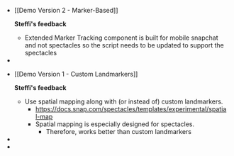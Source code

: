 - [[Demo Version 2 - Marker-Based]]
  
  **Steffi's feedback**
	- Extended Marker Tracking component is built for mobile snapchat and not spectacles so the script needs to be updated to support the spectacles
-
- [[Demo Version 1 - Custom Landmarkers]]
  
  **Steffi's feedback**
	- Use spatial mapping along with (or instead of) custom landmarkers.
		- https://docs.snap.com/spectacles/templates/experimental/spatial-map
		- Spatial mapping is especially designed for spectacles.
			- Therefore, works better than custom landmarkers
-
-
